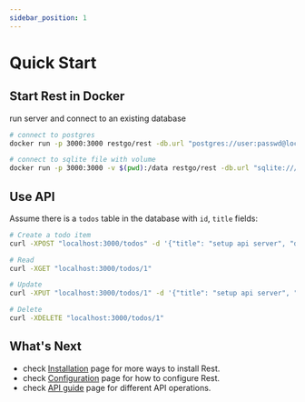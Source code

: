 ```yaml
---
sidebar_position: 1
---
```

# Quick Start

## Start Rest in Docker
run server and connect to an existing database
``` bash
# connect to postgres
docker run -p 3000:3000 restgo/rest -db.url "postgres://user:passwd@localhost:5432/db"

# connect to sqlite file with volume
docker run -p 3000:3000 -v $(pwd):/data restgo/rest -db.url "sqlite:///data/my.db"
```

## Use API
Assume there is a `todos` table in the database with `id`, `title` fields:

``` bash
# Create a todo item
curl -XPOST "localhost:3000/todos" -d '{"title": "setup api server", "done": false}'

# Read
curl -XGET "localhost:3000/todos/1"

# Update
curl -XPUT "localhost:3000/todos/1" -d '{"title": "setup api server", "done": true}'

# Delete
curl -XDELETE "localhost:3000/todos/1"
```


## What's Next
- check [Installation](./installation) page for more ways to install Rest.
- check [Configuration](./configuration) page for how to configure Rest.
- check [API guide](../guides/api) page for different API operations.
